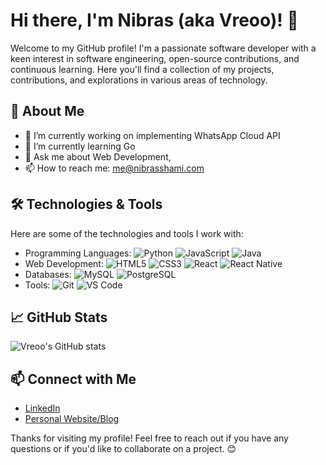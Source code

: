 # Hi there, I'm Nibras (aka Vreoo)! 👋

Welcome to my GitHub profile! I'm a passionate software developer with a keen interest in software engineering, open-source contributions, and continuous learning. Here you'll find a collection of my projects, contributions, and explorations in various areas of technology.

## 🚀 About Me

- 🔭 I’m currently working on implementing WhatsApp Cloud API
- 🌱 I’m currently learning Go 
- 💬 Ask me about Web Development, 
- 📫 How to reach me: me@nibrasshami.com

## 🛠️ Technologies & Tools

Here are some of the technologies and tools I work with:

- Programming Languages: ![Python](https://img.shields.io/badge/-Python-3776AB?style=flat&logo=python&logoColor=white) ![JavaScript](https://img.shields.io/badge/-JavaScript-F7DF1E?style=flat&logo=javascript&logoColor=black) ![Java](https://img.shields.io/badge/-Java-007396?style=flat&logo=java&logoColor=white)
- Web Development: ![HTML5](https://img.shields.io/badge/-HTML5-E34F26?style=flat&logo=html5&logoColor=white) ![CSS3](https://img.shields.io/badge/-CSS3-1572B6?style=flat&logo=css3&logoColor=white) ![React](https://img.shields.io/badge/-React-61DAFB?style=flat&logo=react&logoColor=black) ![React Native](https://img.shields.io/badge/-React%20Native-61DAFB?style=flat&logo=react&logoColor=black)
- Databases: ![MySQL](https://img.shields.io/badge/-MySQL-4479A1?style=flat&logo=mysql&logoColor=white) ![PostgreSQL](https://img.shields.io/badge/-PostgreSQL-336791?style=flat&logo=postgresql&logoColor=white)
- Tools: ![Git](https://img.shields.io/badge/-Git-F05032?style=flat&logo=git&logoColor=white) ![VS Code](https://img.shields.io/badge/-VS%20Code-007ACC?style=flat&logo=visual-studio-code&logoColor=white)

## 📈 GitHub Stats

![Vreoo's GitHub stats](https://github-readme-stats.vercel.app/api?username=vreoo&show_icons=true&theme=radical)

<!--
## 📂 Featured Projects

Here are some of my notable projects:

- [Project 1](https://github.com/vreoo/project1) - A brief description of Project 1.
- [Project 2](https://github.com/vreoo/project2) - A brief description of Project 2.
- [Project 3](https://github.com/vreoo/project3) - A brief description of Project 3.
-->

## 📫 Connect with Me

- [LinkedIn](https://www.linkedin.com/in/nibras-shami/)
- [Personal Website/Blog](https://nibrasshami.com)

Thanks for visiting my profile! Feel free to reach out if you have any questions or if you'd like to collaborate on a project. 😊
